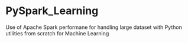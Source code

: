 # PySpark_Learning
Use of Apache Spark performane for handling large dataset with Python utilities from scratch for Machine Learning
